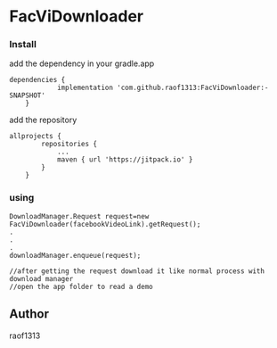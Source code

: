 # FacViDownloader











### Install
add the dependency in your gradle.app

```
dependencies {
	        implementation 'com.github.raof1313:FacViDownloader:-SNAPSHOT'
	}
```

add the repository 

```
allprojects {
		repositories {
			...
			maven { url 'https://jitpack.io' }
		}
	}
```



### using 

```
DownloadManager.Request request=new FacViDownloader(facebookVideoLink).getRequest();
.
.
.
downloadManager.enqueue(request);

//after getting the request download it like normal process with download manager 
//open the app folder to read a demo

```



## Author

raof1313

